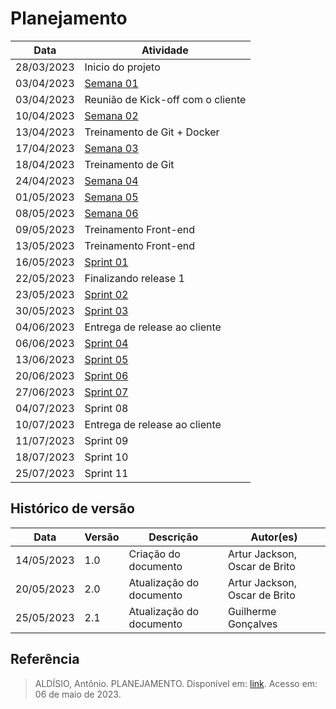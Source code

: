 # Planejamento

| Data | Atividade |
| -- | --|
| 28/03/2023 | Inicio do projeto |
| 03/04/2023 | [Semana 01](Relatórios/semana1.md) |
| 03/04/2023 | Reunião de Kick-off com o cliente |
| 10/04/2023 | [Semana 02](Relatórios/semana2.md) |
| 13/04/2023 | Treinamento de Git + Docker|
| 17/04/2023 | [Semana 03](Relatórios/semana3.md) |
| 18/04/2023 | Treinamento de Git|
| 24/04/2023 | [Semana 04](Relatórios/semana4.md) |
| 01/05/2023 | [Semana 05](Relatórios/semana5.md) |
| 08/05/2023 | [Semana 06](Relatórios/semana6.md) |
| 09/05/2023 | Treinamento Front-end|
| 13/05/2023 | Treinamento Front-end|
| 16/05/2023 | [Sprint 01](Relatórios/sprint1.md) |
| 22/05/2023 | Finalizando release 1 |
| 23/05/2023 | [Sprint 02](Relatórios/sprint2.md) |
| 30/05/2023 | [Sprint 03](Relatórios/sprint3.md) |
| 04/06/2023 | Entrega de release ao cliente |
| 06/06/2023 | [Sprint 04](Relatórios/sprint4.md) |
| 13/06/2023 | [Sprint 05](Relatórios/sprint5.md) |
| 20/06/2023 | [Sprint 06](Relatórios/sprint6.md) |
| 27/06/2023 | [Sprint 07](Relatórios/sprint7.md) |
| 04/07/2023 | Sprint 08 |
| 10/07/2023 | Entrega de release ao cliente |
| 11/07/2023 | Sprint 09 |
| 18/07/2023 | Sprint 10 |
| 25/07/2023 | Sprint 11 |


## Histórico de versão

| Data | Versão | Descrição | Autor(es) |
| ---- | ------ | --------- | --------- |
| 14/05/2023 | 1.0 | Criação do documento | Artur Jackson, Oscar de Brito |
| 20/05/2023 | 2.0 | Atualização do documento | Artur Jackson, Oscar de Brito |
| 25/05/2023 | 2.1 | Atualização do documento | Guilherme Gonçalves |

## Referência
> ALDÍSIO, Antônio. PLANEJAMENTO. Disponível em: [link](https://fga-eps-mds.github.io/2022-2-CAPJu-Doc/#/pages/planning). Acesso em: 06 de maio de 2023.